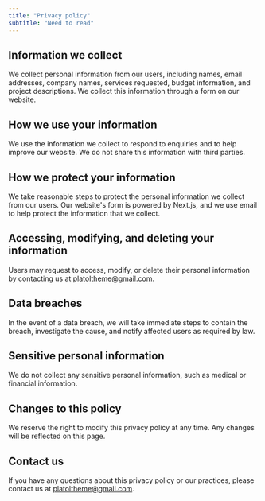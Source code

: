 ```yaml
---
title: "Privacy policy"
subtitle: "Need to read"
---
```


## Information we collect

We collect personal information from our users, including names, email addresses, company names, services requested, budget information, and project descriptions. We collect this information through a form on our website.


## How we use your information

We use the information we collect to respond to enquiries and to help improve our website. We do not share this information with third parties.


## How we protect your information

We take reasonable steps to protect the personal information we collect from our users. Our website's form is powered by Next.js, and we use email to help protect the information that we collect.


## Accessing, modifying, and deleting your information

Users may request to access, modify, or delete their personal information by contacting us at platoltheme@gmail.com.


## Data breaches

In the event of a data breach, we will take immediate steps to contain the breach, investigate the cause, and notify affected users as required by law.


## Sensitive personal information

We do not collect any sensitive personal information, such as medical or financial information.


## Changes to this policy

We reserve the right to modify this privacy policy at any time. Any changes will be reflected on this page.


## Contact us

If you have any questions about this privacy policy or our practices, please contact us at platoltheme@gmail.com.